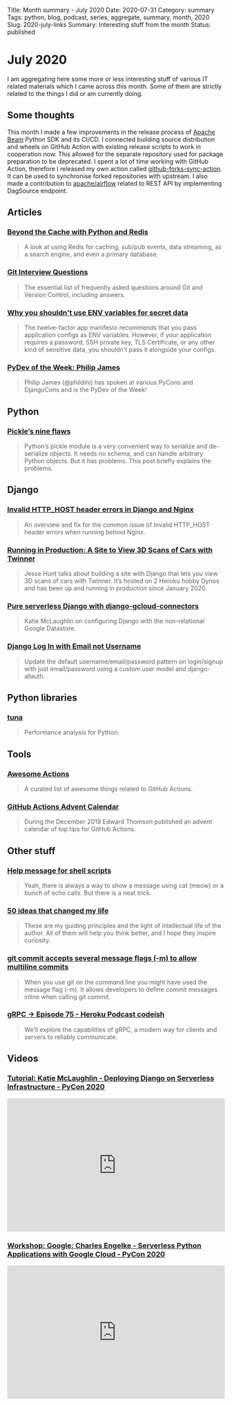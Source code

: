 Title: Month summary - July 2020
Date: 2020-07-31
Category: summary
Tags: python, blog, podcast, series, aggregate, summary, month, 2020 
Slug: 2020-july-links
Summary: Interesting stuff from the month
Status: published


# July 2020

I am aggregating here some more or less interesting stuff of various IT related materials which I came across this month.
Some of them are strictly related to the things I did or am currently doing.


## Some thoughts

This month I made a few improvements in the release process of [Apache Beam](https://github.com/apache/beam) Python SDK and its CI/CD.
I connected building source distribution and wheels on GitHub Action with existing release scripts to work in cooperation now.
This allowed for the separate repository used for package preparation to be deprecated.
I spent a lot of time working with GitHub Action, therefore I released my own action called [github-forks-sync-action](https://github.com/TobKed/github-forks-sync-action).
It can be used to synchronise forked repositories with upstream.
I also made a contribution to [apache/airflow](https://github.com/apache/airflow) related to REST API by implementing DagSource endpoint.


## Articles

### [Beyond the Cache with Python and Redis](https://redislabs.com/blog/beyond-the-cache-with-python)

> A look at using Redis for caching, sub/pub events, data streaming, as a search engine, and even a primary database.

### [Git Interview Questions](https://www.git-tower.com/learn/git/faq/git-interview-questions)

> The essential list of frequently asked questions around Git and Version Control, including answers.

### [Why you shouldn't use ENV variables for secret data](https://diogomonica.com/2017/03/27/why-you-shouldnt-use-env-variables-for-secret-data/)

> The twelve-factor app manifesto recommends that you pass application configs as ENV variables. However, if your application requires a password, SSH private key, TLS Certificate, or any other kind of sensitive data, you shouldn't pass it alongside your configs.

### [PyDev of the Week: Philip James](https://www.blog.pythonlibrary.org/2020/07/06/pydev-of-the-week-philip-james)

> Philip James (@phildini) has spoken at various PyCons and DjangoCons and is the PyDev of the Week!


## Python

### [Pickle’s nine flaws](https://nedbatchelder.com/blog/202006/pickles_nine_flaws.html)

> Python’s pickle module is a very convenient way to serialize and de-serialize objects. It needs no schema, and can handle arbitrary Python objects. But it has problems. This post briefly explains the problems.


## Django

### [Invalid HTTP_HOST header errors in Django and Nginx](https://www.borfast.com/blog/2020/07/06/invalid-http_host-header-errors-in-django-and-nginx)

> An overview and fix for the common issue of Invalid HTTP_HOST header errors when running behind Nginx.

### [Running in Production: A Site to View 3D Scans of Cars with Twinner](https://runninginproduction.com/podcast/40-a-site-to-view-3d-scans-of-cars-with-twinner)

> Jesse Hunt talks about building a site with Django that lets you view 3D scans of cars with Twinner. It’s hosted on 2 Heroku hobby Dynos and has been up and running in production since January 2020.

### [Pure serverless Django with django-gcloud-connectors](https://dev.to/googlecloud/pure-serverless-django-with-django-gcloud-connectors-apo)

> Katie McLaughlin on configuring Django with the non-relational Google Datastore.

### [Django Log In with Email not Username](https://learndjango.com/tutorials/django-log-in-email-not-username)

> Update the default username/email/password pattern on login/signup with just email/password using a custom user model and django-allauth.


## Python libraries

### [tuna](https://github.com/nschloe/tuna)

> Performance analysis for Python.


## Tools

### [Awesome Actions](https://github.com/sdras/awesome-actions)

> A curated list of awesome things related to GitHub Actions.

### [GitHub Actions Advent Calendar](https://www.edwardthomson.com/blog/github_actions_advent_calendar.html)

> During the December 2019 Edward Thomson published an advent calendar of top tips for GitHub Actions.


## Other stuff

### [Help message for shell scripts](https://samizdat.dev/help-message-for-shell-scripts/)

> Yeah, there is always a way to show a message using cat (meow) or a bunch of echo calls. But there is a neat trick.

### [50 ideas that changed my life](https://www.perell.com/blog/50-ideas-that-changed-my-life)

> These are my guiding principles and the light of intellectual life of the author. All of them will help you think better, and I hope they inspire curiosity. 

### [git commit accepts several message flags (-m) to allow multiline commits](https://www.stefanjudis.com/today-i-learned/git-commit-accepts-several-message-flags-m-to-allow-multiline-commits/)

> When you use git on the command line you might have used the message flag (-m). It allows developers to define commit messages inline when calling git commit. 

### [gRPC → Episode 75 - Heroku Podcast codeish](https://www.heroku.com/podcasts/codeish/75-grpc)

> We’ll explore the capabilities of gRPC, a modern way for clients and servers to reliably communicate.


## Videos

### [Tutorial: Katie McLaughlin - Deploying Django on Serverless Infrastructure - PyCon 2020](https://www.youtube.com/watch?v=oYy9_4fm56o)
<div class="videoWrapper" style="height:0; padding-bottom:56.25%; padding-top:25px; position:relative" height="0">
    <iframe style="position:absolute; top:0; width:100%" height="100%" width="100%"' src="https://www.youtube.com/embed/oYy9_4fm56o" frameborder="0" allow="accelerometer; autoplay; encrypted-media; gyroscope; picture-in-picture" allowfullscreen></iframe>
</div>

### [Workshop: Google: Charles Engelke - Serverless Python Applications with Google Cloud - PyCon 2020](https://www.youtube.com/watch?v=4bjX9iKqpXA)
<div class="videoWrapper" style="height:0; padding-bottom:56.25%; padding-top:25px; position:relative" height="0">
    <iframe style="position:absolute; top:0; width:100%" height="100%" width="100%"' src="https://www.youtube.com/embed/4bjX9iKqpXA" frameborder="0" allow="accelerometer; autoplay; encrypted-media; gyroscope; picture-in-picture" allowfullscreen></iframe>
</div>
